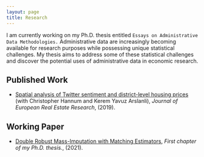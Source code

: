 ```yaml
---
layout: page
title: Research
---
```


I am currently working on my Ph.D. thesis entitled `Essays on Administrative Data Methodologies.` Administrative data are increasingly becoming available for research purposes while possessing unique statistical challenges. My thesis aims to address some of these statistical challenges and discover the potential uses of administrative data in economic research.

## Published Work

- [Spatial analysis of Twitter sentiment and district-level housing prices](https://www.emerald.com/insight/content/doi/10.1108/JERER-08-2018-0036/full/html) (with Christopher Hannum and Kerem Yavuz Arslanli), *Journal of European Real Estate Research*, (2019). 

## Working Paper

- [Double Robust Mass-Imputation with Matching Estimators](https://arxiv.org/abs/2110.09275), *First chapter of my Ph.D. thesis.*, (2021).
